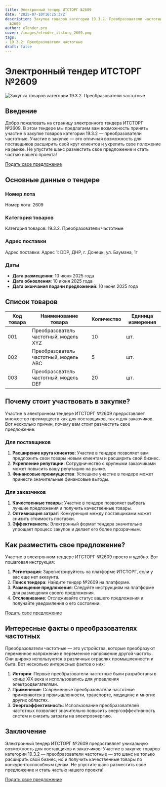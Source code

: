 ```yaml
---
title: Электронный тендер ИТСТОРГ №2609
date: '2025-07-10T16:25:37Z'
description: Закупка товаров категории 19.3.2. Преобразователи частотные - Тендер
  №2609
author: eTender.pro
cover: /images/etender_itstorg_2609.png
tags:
- 19.3.2. Преобразователи частотные
draft: false
---
```

# Электронный тендер ИТСТОРГ №2609

![Закупка товаров категории 19.3.2. Преобразователи частотные](/images/etender_itstorg_2609.png)

## Введение

Добро пожаловать на страницу электронного тендера ИТСТОРГ №2609. В этом тендере мы предлагаем вам возможность принять участие в закупке товаров категории 19.3.2 — преобразователи частотные. Участие в закупке — это отличная возможность для поставщиков расширить свой круг клиентов и укрепить свое положение на рынке. Не упустите шанс разместить свое предложение и стать частью нашего проекта!

[Подать свое предложение](https://itstorg.ru/tender-2609?utm_source=etender)

## Основные данные о тендере

### Номер лота
Номер лота: 2609

### Категория товаров
Категория товаров: 19.3.2. Преобразователи частотные

### Адрес поставки
Адрес поставки: Адрес 1: DDP, ДНР, г. Донецк, ул. Баумана, 1г

### Даты
- **Дата размещения**: 10 июня 2025 года
- **Дата обновления**: 10 июня 2025 года
- **Дата окончания подачи предложений**: 10 июня 2025 года

## Список товаров

| Код товара | Наименование товара | Количество | Единица измерения |
|------------|---------------------|------------|-------------------|
| 001        | Преобразователь частотный, модель XYZ | 10                | шт.      |
| 002        | Преобразователь частотный, модель ABC | 5                 | шт.      |
| 003        | Преобразователь частотный, модель DEF | 20                | шт.      |

## Почему стоит участвовать в закупке?

Участие в электронном тендере ИТСТОРГ №2609 предоставляет множество преимуществ как для поставщиков, так и для заказчиков. Вот несколько причин, почему вам стоит разместить свое предложение:

### Для поставщиков

1. **Расширение круга клиентов**: Участие в тендере позволяет вам предложить свои товары новым клиентам и расширить свой бизнес.
2. **Укрепление репутации**: Сотрудничество с крупными заказчиками может повысить вашу репутацию на рынке.
3. **Финансовые преимущества**: Успешное участие в тендере может принести значительные финансовые выгоды.

### Для заказчиков

1. **Качественные товары**: Участие в тендере позволяет выбрать лучшие предложения и получить качественные товары.
2. **Оптимизация затрат**: Конкуренция между поставщиками может снизить стоимость поставки.
3. **Эффективность**: Электронный формат тендера значительно упрощает процесс закупок и делает его более прозрачным.

## Как разместить свое предложение?

Участие в электронном тендере ИТСТОРГ №2609 просто и удобно. Вот пошаговая инструкция:

1. **Регистрация**: Зарегистрируйтесь на платформе ИТСТОРГ, если у вас еще нет аккаунта.
2. **Поиск тендера**: Найдите тендер №2609 на платформе.
3. **Размещение предложения**: Следуйте инструкциям на платформе для размещения своего предложения.
4. **Отслеживание**: Отслеживайте статус вашего предложения и получайте уведомления о его состоянии.

[Подать свое предложение](https://itstorg.ru/tender-2609?utm_source=etender)

## Интересные факты о преобразователях частотных

Преобразователи частотные — это устройства, которые преобразуют переменное напряжение в переменное напряжение другой частоты. Они широко используются в различных отраслях промышленности и быта. Вот несколько интересных фактов о них:

1. **История**: Первые преобразователи частотные были разработаны в конце XIX века и использовались для управления электродвигателями.
2. **Применение**: Современные преобразователи частотные применяются в промышленности, транспорте, медицине и многих других областях.
3. **Энергоэффективность**: Использование преобразователей частотных позволяет значительно повысить энергоэффективность систем и снизить затраты на электроэнергию.

## Заключение

Электронный тендер ИТСТОРГ №2609 предоставляет уникальную возможность для поставщиков и заказчиков. Участие в закупке товаров категории 19.3.2 — преобразователи частотные — это шанс не только расширить свой бизнес, но и получить качественные товары по конкурентоспособным ценам. Не упустите шанс разместить свое предложение и стать частью нашего проекта!

[Подать свое предложение](https://itstorg.ru/tender-2609?utm_source=etender)
